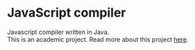 # JavaScript compiler
Javascript compiler written in Java.  
This is an academic project.
Read more about this project [here](https://alejandroperezrubio.github.io/JavaScriptCompiler/).
